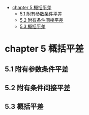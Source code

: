 - [chapter 5 概括平差](#chapter-5-概括平差)
  - [5.1 附有参数条件平差](#51-附有参数条件平差)
  - [5.2 附有条件间接平差](#52-附有条件间接平差)
  - [5.3 概括平差](#53-概括平差)

# chapter 5 概括平差

## 5.1 附有参数条件平差




## 5.2 附有条件间接平差




## 5.3 概括平差




